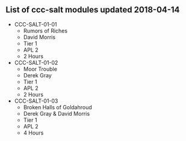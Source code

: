 ## List of ccc-salt modules updated 2018-04-14
* CCC-SALT-01-01
  * Rumors of Riches
  * David Morris
  * Tier 1
  * APL 2
  * 2 Hours
* CCC-SALT-01-02
  * Moor Trouble
  * Derek Gray
  * Tier 1
  * APL 2
  * 2 Hours
* CCC-SALT-01-03
  * Broken Halls of Goldahroud
  * Derek Gray & David Morris
  * Tier 1
  * APL 2
  * 4 Hours
